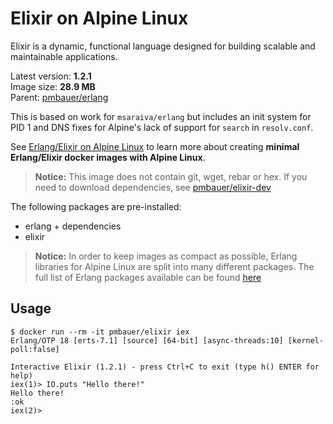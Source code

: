 Elixir on Alpine Linux
=====

Elixir is a dynamic, functional language designed for building scalable and maintainable applications.

Latest version: **1.2.1**  
Image size: **28.9 MB**  
Parent: [pmbauer/erlang](https://github.com/pmbauer/alpine-erlang)

This is based on work for `msaraiva/erlang` but includes an init system for PID 1 and DNS fixes for Alpine's lack of support for `search` in `resolv.conf`.

See [Erlang/Elixir on Alpine Linux](https://github.com/msaraiva/alpine-erlang) to learn more about creating **minimal Erlang/Elixir docker images with Alpine Linux**.

> **Notice:** This image does not contain git, wget, rebar or hex. If you need to download dependencies, see [pmbauer/elixir-dev](https://registry.hub.docker.com/u/pmbauer/elixir-dev/)

The following packages are pre-installed:

- erlang + dependencies
- elixir

> **Notice:** In order to keep images as compact as possible, Erlang libraries for Alpine Linux are split into many different packages. The full list of Erlang packages available can be found [here](https://pkgs.alpinelinux.org/packages?name=erlang%25&repo=all&arch=x86_64&maintainer=all)

## Usage

```
$ docker run --rm -it pmbauer/elixir iex
Erlang/OTP 18 [erts-7.1] [source] [64-bit] [async-threads:10] [kernel-poll:false]

Interactive Elixir (1.2.1) - press Ctrl+C to exit (type h() ENTER for help)
iex(1)> IO.puts "Hello there!"
Hello there!
:ok
iex(2)>
```
